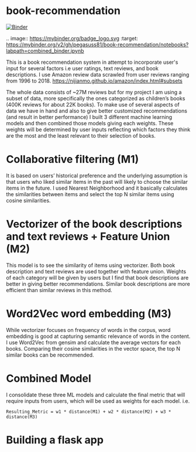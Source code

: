 
# book-recommendation
[![Binder](https://mybinder.org/badge_logo.svg)](https://mybinder.org/v2/gh/pegasuss81/book-recommendation/notebooks?labpath=combined_binder.ipynb)

.. image:: https://mybinder.org/badge_logo.svg
 :target: https://mybinder.org/v2/gh/pegasuss81/book-recommendation/notebooks?labpath=combined_binder.ipynb
 
This is a book recommendation system in attempt to incorporate user's input for several factors i.e user ratings, text reviews, and book descriptions. I use Amazon review data scrawled from user reviews ranging from 1996 to 2018. 
https://nijianmo.github.io/amazon/index.html#subsets

The whole data consists of ~27M reviews but for my project I am using a subset of data, more specifically the ones categorized as children’s books (400K reviews for about 22K books). To make use of several aspects of data we have in hand and also to give better customized recommendations (and result in better performance) I built 3 different machine learning models and then combined those models giving each weights. These weights will be determined by user inputs reflecting which factors they think are the most and the least relevant to their selection of books. 

# Collaborative filtering (M1)
It is based on users’ historical preference and the underlying assumption is that users who liked similar items in the past will likely to choose the similar items in the future. I used Nearest Neighborhood and it basically calculates the similarities between items and select the top N similar items using cosine similarities. 

# Vectorizer of the book descriptions and text reviews + Feature Union (M2)
This model is to see the similarity of items using vectorizer. Both book description and text reviews are used together with feature union. Weights of each category will be given by users but I find that book descriptions are better in giving better recommendations. Similar book descriptions are more efficient than similar reviews in this method.

# Word2Vec word embedding (M3)
While vectorizer focuses on frequency of words in the corpus, word embedding is good at capturing semantic relevance of words in the content. I use Word2Vec from gensim and calculate the average vectors for each books. Comparing their cosine similarities in the vector space, the top N similar books can be recommended.

# Combined Model
I consolidate these three ML models and calculate the final metric that will require inputs from users,  which will be used as weights for each model. i.e.

```Resulting_Metric = w1 * distance(M1) + w2 * distance(M2) + w3 * distance(M3)```

# Building a flask app


